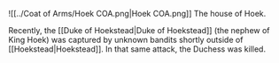 ![[../Coat of Arms/Hoek COA.png|Hoek COA.png]]
The house of Hoek.

Recently, the [[Duke of Hoekstead|Duke of Hoekstead]] (the nephew of King Hoek) was captured by unknown bandits shortly outside of [[Hoekstead|Hoekstead]]. In that same attack, the Duchess was killed.